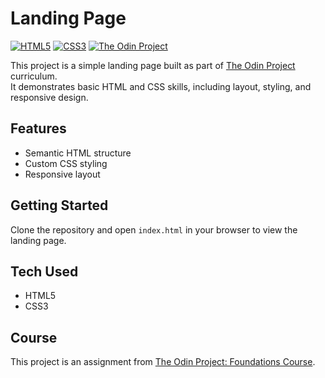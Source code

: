 # Landing Page

[![HTML5](https://img.shields.io/badge/HTML5-E34F26?logo=html5&logoColor=white)](https://developer.mozilla.org/docs/Web/HTML)
[![CSS3](https://img.shields.io/badge/CSS3-1572B6?logo=css3&logoColor=white)](https://developer.mozilla.org/docs/Web/CSS)
[![The Odin Project](https://img.shields.io/badge/The%20Odin%20Project-5A5A5A?logo=theodinproject&logoColor=white)](https://www.theodinproject.com/)

This project is a simple landing page built as part of [The Odin Project](https://www.theodinproject.com/) curriculum.  
It demonstrates basic HTML and CSS skills, including layout, styling, and responsive design.

## Features

- Semantic HTML structure
- Custom CSS styling
- Responsive layout

## Getting Started

Clone the repository and open `index.html` in your browser to view the landing page.

## Tech Used

- HTML5
- CSS3

## Course

This project is an assignment from [The Odin Project: Foundations Course](https://www.theodinproject.com/paths/foundations/courses/foundations).
